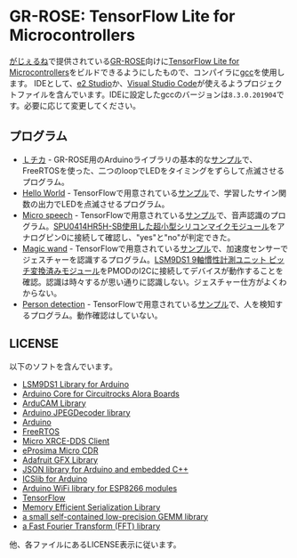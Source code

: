 # GR-ROSE: TensorFlow Lite for Microcontrollers

[がじぇるね](https://www.renesas.com/us/ja/products/gadget-renesas.html)で提供されている[GR-ROSE](https://www.renesas.com/us/ja/products/gadget-renesas/boards/gr-rose.html)向けに[TensorFlow Lite for Microcontrollers](https://www.tensorflow.org/lite/microcontrollers)をビルドできるようにしたもので、コンパイラに[gcc](https://gcc-renesas.com/ja/)を使用します。
IDEとして、[e2 Studio](https://www.renesas.com/jp/ja/products/software-tools/tools/ide/e2studio.html)か、[Visual Studio Code](https://code.visualstudio.com/)が使えるようプロジェクトファイルを含んでいます。IDEに設定したgccのバージョンは`8.3.0.201904`です。必要に応じて変更してください。

## プログラム

- [Ｌチカ](free_rtos) - GR-ROSE用のArduinoライブラリの基本的な[サンプル](https://github.com/godzilla-max/rose_sketch)で、FreeRTOSを使った、二つのloopでLEDをタイミングをずらして点滅させるプログラム。
- [Hello World](hello_world) - TensorFlowで用意されている[サンプル](https://github.com/tensorflow/tensorflow/tree/master/tensorflow/lite/micro/examples/hello_world)で、学習したサイン関数の出力でLEDを点滅させるプログラム。
- [Micro speech](micro_speech) - TensorFlowで用意されている[サンプル](https://github.com/tensorflow/tensorflow/tree/master/tensorflow/lite/micro/examples/micro_speech)で、音声認識のプログラム。[SPU0414HR5H-SB使用した超小型シリコンマイクモジュール](http://akizukidenshi.com/catalog/g/gM-08940)をアナログピン0に接続して確認し、"yes"と"no"が判定できた。
- [Magic wand](magic_wand) - TensorFlowで用意されている[サンプル](https://github.com/tensorflow/tensorflow/tree/master/tensorflow/lite/micro/examples/magic_wand)で、加速度センサーでジェスチャーを認識するプログラム。[LSM9DS1 9軸慣性計測ユニット ピッチ変換済みモジュール](https://www.switch-science.com/catalog/2734)をPMODのI2Cに接続してデバイスが動作することを確認。認識は時々するが思い通りに認識しない。ジェスチャー仕方がよくわからない。
- [Person detection](person_detection) - TensorFlowで用意されている[サンプル](https://github.com/tensorflow/tensorflow/tree/master/tensorflow/lite/micro/examples/person_detection)で、人を検知するプログラム。動作確認はしていない。

## LICENSE

以下のソフトを含んでいます。

- [LSM9DS1 Library for Arduino](magic_wand/lib/README.adoc)
- [Arduino Core for Circuitrocks Alora Boards](micro_speech/lib/LICENSE)
- [ArduCAM Library](person_detection/lib/ArduCAM/LICENSE)
- [Arduino JPEGDecoder library](person_detection/lib/JPEGDecoder/license.txt)
- [Arduino](rose_sketch/arduino/license.txt)
- [FreeRTOS](rose_sketch/FreeRTOS)
- [Micro XRCE-DDS Client](rose_sketch/Micro-XRCE-DDS-Client/LICENSE)
- [eProsima Micro CDR](rose_sketch/Micro-XRCE-DDS-Client/thirdparty/microcdr/LICENSE)
- [Adafruit GFX Library](rose_sketch/arduino/lib/AdafruitGFX/license.txt)
- [JSON library for Arduino and embedded C++](rose_sketch/arduino/lib/ArduinoJson/LICENSE.md)
- [ICSlib for Arduino](rose_sketch/arduino/lib/ICS/LICENSE)
- [Arduino WiFi library for ESP8266 modules](rose_sketch/arduino/lib/WiFiEsp/LICENSE)
- [TensorFlow](tensorflow-microlite/LICENSE)
- [Memory Efficient Serialization Library](tensorflow-microlite/third_party/flatbuffers/LICENSE.txt)
- [a small self-contained low-precision GEMM library](tensorflow-microlite/third_party/gemmlowp/LICENSE)
- [a Fast Fourier Transform (FFT) library](tensorflow-microlite/third_party/kissfft/COPYING)

他、各ファイルにあるLICENSE表示に従います。
